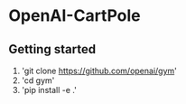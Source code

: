# OpenAI-CartPole
## Getting started
1. 'git clone https://github.com/openai/gym'
2. 'cd gym'
3. 'pip install -e .'